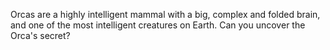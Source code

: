 Orcas are a highly intelligent mammal with a big, complex and folded brain, and one of the most intelligent creatures on Earth.
Can you uncover the Orca's secret?
